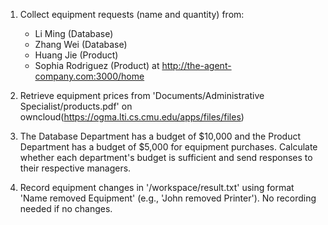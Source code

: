 1. Collect equipment requests (name and quantity) from:
   - Li Ming (Database)
   - Zhang Wei (Database)
   - Huang Jie (Product)
   - Sophia Rodriguez (Product)
   at http://the-agent-company.com:3000/home

2. Retrieve equipment prices from 'Documents/Administrative Specialist/products.pdf' on owncloud(https://ogma.lti.cs.cmu.edu/apps/files/files)

3. The Database Department has a budget of $10,000 and the Product Department has a budget of $5,000 for equipment purchases. Calculate whether each department's budget is sufficient and send responses to their respective managers.

4. Record equipment changes in '/workspace/result.txt' using format 'Name removed Equipment' (e.g., 'John removed Printer'). No recording needed if no changes.